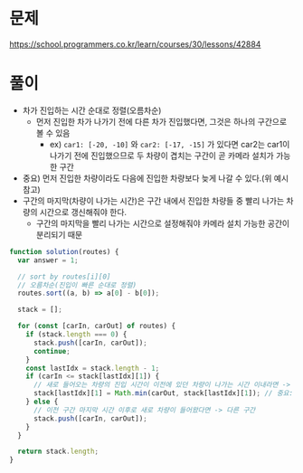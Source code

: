 # 문제

https://school.programmers.co.kr/learn/courses/30/lessons/42884

# 풀이

- 차가 진입하는 시간 순대로 정렬(오름차순)
  - 먼저 진입한 차가 나가기 전에 다른 차가 진입했다면, 그것은 하나의 구간으로 볼 수 있음
    - ex) `car1: [-20, -10]` 와 `car2: [-17, -15]` 가 있다면 car2는 car1이 나가기 전에 진입했으므로 두 차량이 겹치는 구간이 곧 카메라 설치가 가능한 구간
- 중요) 먼저 진입한 차량이라도 다음에 진입한 차량보다 늦게 나갈 수 있다.(위 예시 참고)
- 구간의 마지막(차량이 나가는 시간)은 구간 내에서 진입한 차량들 중 빨리 나가는 차량의 시간으로 갱신해줘야 한다.
  - 구간의 마지막을 빨리 나가는 시간으로 설정해줘야 카메라 설치 가능한 공간이 분리되기 때문

```js
function solution(routes) {
  var answer = 1;

  // sort by routes[i][0]
  // 오름차순(진입이 빠른 순대로 정렬)
  routes.sort((a, b) => a[0] - b[0]);

  stack = [];

  for (const [carIn, carOut] of routes) {
    if (stack.length === 0) {
      stack.push([carIn, carOut]);
      continue;
    }
    const lastIdx = stack.length - 1;
    if (carIn <= stack[lastIdx][1]) {
      // 새로 들어오는 차량의 진입 시간이 이전에 있던 차량이 나가는 시간 이내라면 -> 같은 구간
      stack[lastIdx][1] = Math.min(carOut, stack[lastIdx][1]); // 중요: 최종 나가는 시간 갱신(구간 갱신)
    } else {
      // 이전 구간 마지막 시간 이후로 새로 차량이 들어왔다면 -> 다른 구간
      stack.push([carIn, carOut]);
    }
  }

  return stack.length;
}
```
